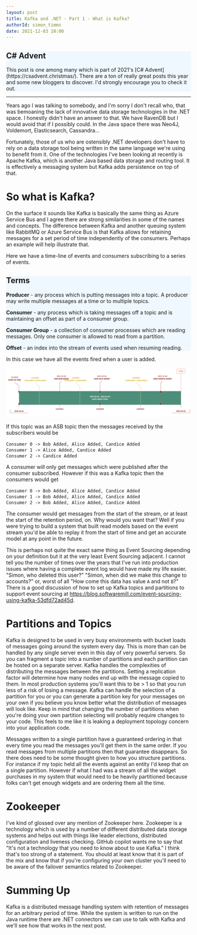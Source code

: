 ```yaml
---
layout: post
title: Kafka and .NET - Part 1 - What is Kafka?
authorId: simon_timms
date: 2021-12-03 10:00
---
```


<div style="background: aliceblue"><h2>C# Advent</h2>This post is one among many which is part of 2021's [C# Advent](https://csadvent.christmas/). There are a ton of really great posts this year and some new bloggers to discover. I'd strongly encourage you to check it out.</div>
<hr/>

Years ago I was talking to somebody, and I'm sorry I don't recall who, that was bemoaning the lack of innovative data storage technologies in the .NET space. I honestly didn't have an answer to that. We have RavenDB but I would avoid that if I possibly could. In the Java space there was Neo4J, Voldemort, Elasticsearch, Cassandra... 

Fortunately, those of us who are ostensibly .NET developers don't have to rely on a data storage tool being written in the same language we're using to benefit from it. One of the technologies I've been looking at recently is Apache Kafka, which is another Java based data storage and routing tool. It is effectively a messaging system but Kafka adds persistence on top of that.

# So what is Kafka?

On the surface it sounds like Kafka is basically the same thing as Azure Service Bus and I agree there are strong similarities in some of the names and concepts. The difference between Kafka and another queuing system like RabbitMQ or Azure Service Bus is that Kafka allows for retaining messages for a set period of time independently of the consumers. Perhaps an example will help illustrate that. 

Here we have a time-line of events and consumers subscribing to a series of events.

<div style="background-color: aliceblue">
<h2>Terms</h2>
<b>Producer</b> - any process which is putting messages into a topic. A producer may write multiple messages at a time or to multiple topics. 

<b>Consumer</b> - any process which is taking messages off a topic and is maintaining an offset as part of a consumer group.

<b>Consumer Group</b> - a collection of consumer processes which are reading messages. Only one consumer is allowed to read from a partition.

<b>Offset</b> - an index into the stream of events used when resuming reading.
</div>

 In this case we have all the events fired when a user is added. 

![Time line showing consumers and messages on a topic](../images/kafka/2021-12-04-15-51-05.png)

If this topic was an ASB topic then the messages received by the subscribers would be 

```
Consumer 0 -> Bob Added, Alice Added, Candice Added
Consumer 1 -> Alice Added, Candice Added
Consumer 2 -> Candice Added
```

A consumer will only get messages which were published after the consumer subscribed. However if this was a Kafka topic then the consumers would get 

```
Consumer 0 -> Bob Added, Alice Added, Candice Added
Consumer 1 -> Bob Added, Alice Added, Candice Added
Consumer 2 -> Bob Added, Alice Added, Candice Added
```

The consumer would get messages from the start of the stream, or at least the start of the retention period, on. Why would you want that? Well if you were trying to build a system that built read models based on the event stream you'd be able to replay it from the start of time and get an accurate model at any point in the future. 

This is perhaps not quite the exact same thing as Event Sourcing depending on your definition but it at the very least Event Sourcing adjacent. I cannot tell you the number of times over the years that I've run into production issues where having a complete event log would have made my life easier. "Simon, who deleted this user?" "Simon, when did we make this change to accounts?" or, worst of all "How come this data has value `A` and not `B`?" There is a good discussion of how to set up Kafka topics and partitions to support event sourcing at https://blog.softwaremill.com/event-sourcing-using-kafka-53dfd72ad45d.

# Partitions and Topics 

Kafka is designed to be used in very busy environments with bucket loads of messages going around the system every day. This is more than can be handled by any single server even in this day of very powerful servers. So you can fragment a topic into a number of partitions and each partition can be hosted on a separate server. Kafka handles the complexities of distributing the messages between the partitions. Setting a replication factor will determine how many nodes end up with the message copied to them. In most production systems you'll want this to be > 1 so that you run less of a risk of losing a message. Kafka can handle the selection of a partition for you or you can generate a partition key for your messages on your own if you believe you know better what the distribution of messages will look like. Keep in mind that changing the number of partitions when you're doing your own partition selecting will probably require changes to your code. This feels to me like it is leaking a deployment topology concern into your application code. 

Messages written to a single partition have a guaranteed ordering in that every time you read the messages you'll get them in the same order. If you read messages from multiple partitions then that guarantee disappears. So there does need to be some thought given to how you structure partitions. For instance if my topic held all the events against an entity I'd keep that on a single partition. However if what I had was a stream of all the widget purchases in my system that would need to be heavily partitioned because folks can't get enough widgets and are ordering them all the time. 

# Zookeeper

I've kind of glossed over any mention of Zookeeper here. Zookeeper is a technology which is used by a number of different distributed data storage systems and helps out with things like leader elections, distributed configuration and liveness checking. GitHub copilot wants me to say that "It's not a technology that you need to know about to use Kafka." I think that's too strong of a statement. You should at least know that it is part of the mix and know that if you're configuring your own cluster you'll need to be aware of the failover semantics related to Zookeeper.

# Summing Up

Kafka is a distributed message handling system with retention of messages for an arbitrary period of time. While the system is written to run on the Java runtime there are .NET connectors we can use to talk with Kafka and we'll see how that works in the next post. 